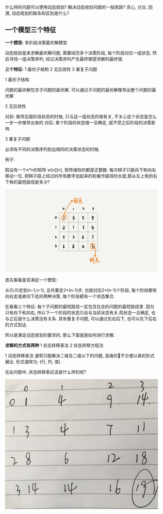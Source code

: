什么样的问题可以使用动态规划?
解决动态规划问题的一般思路?
贪心, 分治, 回溯, 动态规划的联系和区别是什么?

## 一个模型三个特征

**一个模型:** 多阶段决策最优解模型

动态规划是来求解最优解问题, 需要经历多个决策阶段, 每个阶段对应一组状态, 然后寻找一组决策序列, 经过决策序列产生最终期望求解的最终值.

**三个特征:** 1 最优子结构 2 无后效性 3 重复子问题

1 最优子结构

问题的最优解包含子问题的最优解. 可以通过子问题的最优解推导出整个问题的最优解

2 无后效性

对前: 推导后面阶段状态的时候, 只与这一组状态的值有关, 不关心这个状态是怎么一步一步推导出来的
对后: 某个阶段的状态值一旦确定, 就不受之后阶段的决策影响.

3 重复子问题

必须有不同的决策序列到达相同的决策状态的时候.

例子:

假设有一个n*n的矩阵 w[n][n], 矩阵储存的都是正整数. 每次棋子只能向下和向右移动一位, 把棋子路上经过的所有数字加起来的和看作路径的长度,那从左上角到右下角的最短路径是多少?

![](img/dynamic_cheese.jpg)

首先看看是否满足一个模型:

从(0,0)走到(n-1,n-1), 总共要走2*(n-1)步, 也就对应2*(n-1)个阶段, 每个阶段都有向右走或者向下走的两种决策, 每个阶段都有一个状态集合. 

在看看三个特征:
每个子问题的最短路径一定包含在总的问题的最短路径里.
因为只有向下和向右, 所以下一个阶段的状态只会与当前状态有关.而状态一旦确定, 也与之后是什么决策没有关系.
具有重复子问题, 可以通过先右后下, 也可以先下后右的方式到达.

所以是满足动态规划的要求的, 那么下面就是如何进行求解.

**求解的方式有两种**
1 状态转移表法
2 状态转移方程法

1 动态转移表法
通常只能解决二维及二维以下的问题, 高维的不方便以表的形式展出. 形式通常为: (行, 列, 值).

在此问题中, 状态转移表应该是什么样的呢?

![](img/dynamic_cheese_route.jpeg)


